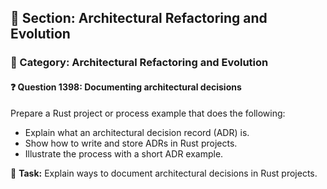 ## 📘 Section: Architectural Refactoring and Evolution  
### 🔹 Category: Architectural Refactoring and Evolution  
#### ❓ Question 1398: Documenting architectural decisions

Prepare a Rust project or process example that does the following:

- Explain what an architectural decision record (ADR) is.
- Show how to write and store ADRs in Rust projects.
- Illustrate the process with a short ADR example.

🔧 **Task:** Explain ways to document architectural decisions in Rust projects.
